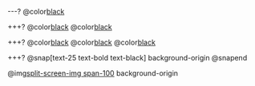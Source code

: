 ---?
@color[black](Padding)

+++?
@color[black](Padding)
@color[black](Background-origin)

+++?
@color[black](Padding)
@color[black](Background-origin)
@color[black](Border-clip)

+++?
@snap[text-25 text-bold text-black]
background-origin
@snapend

@img[split-screen-img span-100](template/img/background-origin.png)
background-origin
